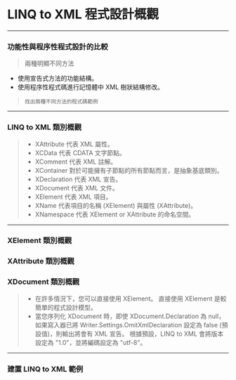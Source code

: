 ﻿# LINQ to XML 程式設計概觀
----
### 功能性與程序性程式設計的比較
> 兩種明顯不同方法
* 使用宣告式方法的功能結構。
* 使用程序性程式碼進行記憶體中 XML 樹狀結構修改。

> `找出兩種不同方法的程式碼範例`
----
### LINQ to XML 類別概觀
>* XAttribute 代表 XML 屬性。
>* XCData 代表 CDATA 文字節點。
>* XComment 代表 XML 註解。
>* XContainer 對於可能擁有子節點的所有節點而言，是抽象基底類別。
>* XDeclaration 代表 XML 宣告。
>* XDocument 代表 XML 文件。
>* XElement 代表 XML 項目。
>* XName 代表項目的名稱 (XElement) 與屬性 (XAttribute)。
>* XNamespace 代表 XElement or XAttribute 的命名空間。 
----
### XElement 類別概觀
### XAttribute 類別概觀
### XDocument 類別概觀
>* 在許多情況下，您可以直接使用 XElement。 直接使用 XElement 是較簡單的程式設計模型。
>* 當您序列化 XDocument 時，即使 XDocument.Declaration 為 null，如果寫入器已將 Writer.Settings.OmitXmlDeclaration 設定為 false (預設值)，則輸出將會有 XML 宣告。
根據預設，LINQ to XML 會將版本設定為 "1.0"，並將編碼設定為 "utf-8"。
----
### 建置 LINQ to XML 範例

